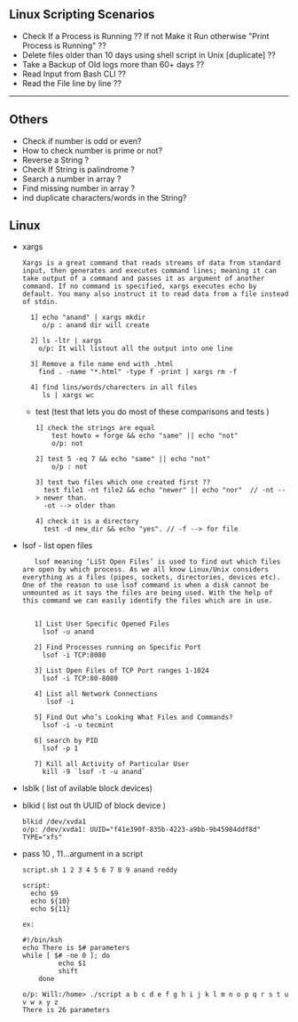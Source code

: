 ## Linux Scripting Scenarios


  - Check If a Process is Running ?? If not Make it Run otherwise "Print Process is Running" ??
  - Delete files older than 10 days using shell script in Unix [duplicate] ??
  - Take a Backup of Old logs more than 60+ days ??
  - Read Input from Bash CLI ??
  - Read the File line by line ??
  
  

----------------------------------

## Others
  - Check if number is odd or even?
  - How to check number is prime or not?
  - Reverse a String ?
  - Check If String is palindrome ?
  - Search a number in array ?
  - Find missing number in array ?
  - ind duplicate characters/words in the String?
  
  
## Linux

  - xargs
  
        Xargs is a great command that reads streams of data from standard input, then generates and executes command lines; meaning it can take output of a command and passes it as argument of another command. If no command is specified, xargs executes echo by default. You many also instruct it to read data from a file instead of stdin.
        
          1] echo "anand" | xargs mkdir
             o/p : anand dir will create

          2] ls -ltr | xargs
            o/p: It will listout all the output into one line

          3] Remove a file name end with .html
            find . -name "*.html" -type f -print | xargs rm -f

          4] find lins/words/charecters in all files
             ls | xargs wc

    - test (test that lets you do most of these comparisons and tests )

          1] check the strings are equal
              test howto = forge && echo "same" || echo "not"
              o/p: not

          2] test 5 -eq 7 && echo "same" || echo "not"
              o/p : not

          3] test two files which one created first ??
            test file1 -nt file2 && echo "newer" || echo "nor"  // -nt --> newer than. 
            -ot --> older than

          4] check it is a directory
            test -d new_dir && echo "yes". // -f --> for file
      
 - lsof - list open files
 
          lsof meaning ‘LiSt Open Files’ is used to find out which files are open by which process. As we all know Linux/Unix considers everything as a files (pipes, sockets, directories, devices etc). One of the reason to use lsof command is when a disk cannot be unmounted as it says the files are being used. With the help of this command we can easily identify the files which are in use.
          
          
          1] List User Specific Opened Files
            lsof -u anand
            
          2] Find Processes running on Specific Port
            lsof -i TCP:8080
            
          3] List Open Files of TCP Port ranges 1-1024
            lsof -i TCP:80-8080
            
          4] List all Network Connections
             lsof -i
             
          5] Find Out who’s Looking What Files and Commands?
            lsof -i -u tecmint
            
          6] search by PID
            lsof -p 1
           
          7] Kill all Activity of Particular User
            kill -9 `lsof -t -u anand`
      
  - lsblk ( list of avilable block devices)
  - blkid ( list out th UUID of block device )
  
        blkid /dev/xvda1
        o/p: /dev/xvda1: UUID="f41e390f-835b-4223-a9bb-9b45984ddf8d" TYPE="xfs" 
        
  - pass 10 , 11...argument in a script 
  
        script.sh 1 2 3 4 5 6 7 8 9 anand reddy
        
        script: 
          echo $9
          echo ${10}
          echo ${11}
  
        ex: 
        
        #!/bin/ksh   
        echo There is $# parameters
        while [ $# -ne 0 ]; do
                 echo $1
                 shift
            done
            
        o/p: Will:/home> ./script a b c d e f g h i j k l m n o p q r s t u v w x y z
        There is 26 parameters
  
